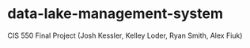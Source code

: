 # data-lake-management-system
CIS 550 Final Project (Josh Kessler, Kelley Loder, Ryan Smith, Alex Fiuk)
